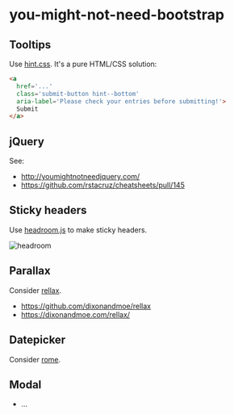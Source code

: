 # you-might-not-need-bootstrap

## Tooltips

Use [hint.css](https://kushagragour.in/lab/hint/). It's a pure HTML/CSS solution:

```html
<a
  href='...'
  class='submit-button hint--bottom'
  aria-label='Please check your entries before submitting!'>
  Submit
</a>
```

## jQuery

See:

- http://youmightnotneedjquery.com/
- https://github.com/rstacruz/cheatsheets/pull/145

## Sticky headers

Use [headroom.js](http://wicky.nillia.ms/headroom.js/) to make sticky headers.

![headroom](https://user-images.githubusercontent.com/74385/35092295-e697c4da-fc79-11e7-9d64-691980884a5e.gif)

## Parallax

Consider [rellax](http://yarn.pm/rellax).

- https://github.com/dixonandmoe/rellax
- https://dixonandmoe.com/rellax/

## Datepicker

Consider [rome](https://github.com/bevacqua/rome).


## Modal

- ...

